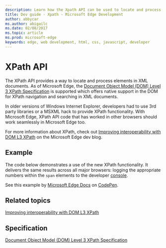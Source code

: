 ---description: Learn how the Xpath API can be used to locate and process elements in an eml document.
title: Dev guide - Xpath - Microsoft Edge Development
author: abbycar
ms.author: abigailc
ms.date: 02/08/2017
ms.topic: article
ms.prod: microsoft-edge
keywords: edge, web development, html, css, javascript, developer
---# XPath APIThe XPath API provides a way to locate and process elements in XML documents. As of Microsoft Edge, the [Document Object Model (DOM) Level 3 XPath Specification](http://go.microsoft.com/fwlink/p/?LinkId=524495) is supported which offers native support in the DOM for XPath navigation and searching in XML documents.In older versions of Windows Internet Explorer, developers had to use 3rd party libraries or a MSXML hack to provide XPath functionality. With Microsoft Edge, XPath API code that has worked in other browsers should work seamlessly in Microsoft Edge too.For more information about XPath, check out [Improving interoperability with DOM L3 XPath](http://blogs.windows.com/msedgedev/2015/03/19/improving-interoperability-with-dom-l3-xpath/) on the Microsoft Edge dev blog.## ExampleThe code below demonstrates a use of the new XPath functionality. It delivers the same results across all major browsers: logging the appropriate numbers within the `span` elements to the developer [console](../../f12-devtools-guide/console.md).<div class="codepen-wrap"><p data-height="300" data-theme-id="23761" data-slug-hash="eZEjBN" data-default-tab="result" data-user="MicrosoftEdgeDocumentation" data-embed-version="2" data-editable="true" class="codepen">See this example by <a href="https://codepen.io/MicrosoftEdgeDocumentation">Microsoft Edge Docs</a> on <a href="https://codepen.io/MicrosoftEdgeDocumentation/pen/eZEjBN">CodePen</a>.</p></div><script async src="//assets.codepen.io/assets/embed/ei.js"></script>## Related topics[Improving interoperability with DOM L3 XPath](http://blogs.windows.com/msedgedev/2015/03/19/improving-interoperability-with-dom-l3-xpath/)## Specification[Document Object Model (DOM) Level 3 XPath Specification](http://go.microsoft.com/fwlink/p/?LinkId=524495)